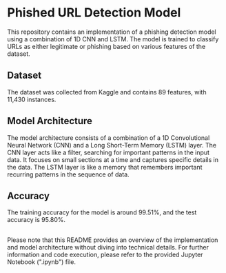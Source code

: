 # Phished URL Detection Model
This repository contains an implementation of a phishing detection model using a combination of 1D CNN and LSTM. The model is trained to classify URLs as either legitimate or phishing based on various features of the dataset.

## Dataset
The dataset was collected from Kaggle and contains 89 features, with 11,430 instances.

## Model Architecture
The model architecture consists of a combination of a 1D Convolutional Neural Network (CNN) and a Long Short-Term Memory (LSTM) layer. The CNN layer acts like a filter, searching for important patterns in the input data. It focuses on small sections at a time and captures specific details in the data. The LSTM layer is like a memory that remembers important recurring patterns in the sequence of data.

## Accuracy
The training accuracy for the model is around 99.51%, and the test accuracy is 95.80%.

##
Please note that this README provides an overview of the implementation and model architecture without diving into technical details. For further information and code execution, please refer to the provided Jupyter Notebook (".ipynb") file.
